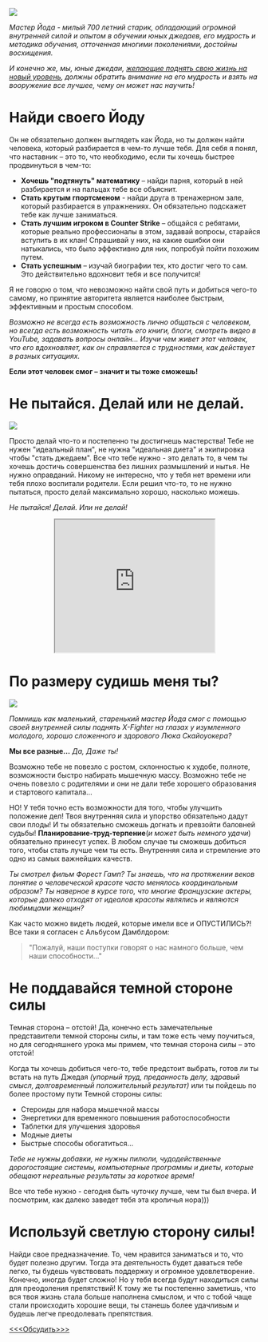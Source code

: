<!--
Title: Советы от мастера Йоды для достижения успеха
PostId: 6341667694796314927
Labels: Записи
Published: true
-->

![](https://cdn.jsdelivr.net/gh/pashkas/levelupblog_2/20230119/01.jpg)

*Мастер Йода - милый 700 летний старик, обладающий огромной внутренней силой и опытом в обучении юных джедаев, его мудрость и методика обучения, отточенная многими поколениями, достойны восхищения.*

*И конечно же, мы, юные джедаи, [желающие поднять свою жизнь на новый уровень](https://life-levelup.blogspot.com/2022/07/blog-post_20.html), должны обратить внимание на его мудрость и взять на вооружение все лучшее, чему он может нас научить!*

<!--more-->

# Найди своего Йоду

Он не обязательно должен выглядеть как Йода, но ты должен найти человека, который разбирается в чем-то лучше тебя. Для себя я понял, что наставник – это то, что необходимо, если ты хочешь быстрее продвинуться в чем-то:

-   **Хочешь "подтянуть" математику** – найди парня, который в ней разбирается и на пальцах тебе все объяснит.
-   **Стать крутым гпортсменом** - найди друга в тренажерном зале, который разбирается в упражнениях. Он обязательно подскажет тебе как лучше заниматься.
-   **Стать лучшим игроком в Counter Strike** – общайся с ребятами, которые реально профессионалы в этом, задавай вопросы, старайся вступить в их клан! Спрашивай у них, на какие ошибки они натыкались, что было эффективно для них, попробуй пойти похожим путем.
-   **Стать успешным** – изучай биографии тех, кто достиг чего то сам. Это действительно вдохновит тебя и все получится!

Я не говорю о том, что невозможно найти свой путь и добиться чего-то самому, но принятие авторитета является наиболее быстрым, эффективным и простым способом.

*Возможно не всегда есть возможность лично общаться с человеком, но всегда есть возможность читать его книги, блоги, смотреть видео в YouTube, задавать вопросы онлайн… Изучи чем живет этот человек, что его вдохновляет, как он справляется с трудностями, как действует в разных ситуациях.*

**Если этот человек смог – значит и ты тоже сможешь!**

# Не пытайся. Делай или не делай.

![](https://cdn.jsdelivr.net/gh/pashkas/levelupblog_2/20230119/02.jpg)

Просто делай что-то и постепенно ты достигнешь мастерства! Тебе не нужен "идеальный план", не нужна "идеальная диета" и экипировка чтобы "стать джедаем". Все что тебе нужно - это делать то, в чем ты хочешь достичь совершенства без лишних размышлений и нытья. Не нужно оправданий. Никому не интересно, что у тебя нет времени или тебя плохо воспитали родители. Если решил что-то, то не нужно пытаться, просто делай максимально хорошо, насколько можешь.

*Не пытайся! Делай. Или не делай!*

<div class="separator" style="clear: both; text-align: center;"><iframe class="BLOG_video_class" allowfullscreen="" youtube-src-id="96suu0xnzPc" width="320" height="266" src="https://www.youtube.com/embed/f9fR1fwUbqE"></iframe></div>

# По размеру судишь меня ты?

![](https://cdn.jsdelivr.net/gh/pashkas/levelupblog_2/20230119/03.jpg)

*Помнишь как маленький, старенький мастер Йода смог с помощью своей внутренней силы поднять X-Fighter на глазах у изумленного молодого, хорошо сложенного и здорового Люка Скайоуокера?*

**Мы все разные…** *Да, Даже ты!*

Возможно тебе не повезло с ростом, склонностью к худобе, полноте, возможности быстро набирать мышечную массу. Возможно тебе не очень повезло с родителями и они не дали тебе хорошего образования и стартового капитала… 

НО! У тебя точно есть возможности для того, чтобы улучшить положение дел!
Твоя внутренняя сила и упорство обязательно дадут свои плоды! И ты обязательно сможешь догнать и превзойти баловней судьбы!  **Планирование-труд-терпение**(*и может быть немного удачи*) обязательно принесут успех. В любом случае ты сможешь добиться того, чтобы стать лучше чем ты есть. Внутренняя сила и стремление это одно из самых важнейших качеств.

*Ты смотрел фильм Форест Гамп? Ты знаешь, что на протяжении веков понятие о человеческой красоте часто менялось координальным образом? Ты наверное в курсе того, что многие Французские актеры, которые далеко отходят от идеалов красоты являлись и являются любимцами женщин?*

Как часто можно видеть людей, которые имели все и ОПУСТИЛИСЬ?! Все таки я согласен с Альбусом Дамблдором:

> "Пожалуй, наши поступки говорят о нас намного больше, чем наши способности…"

# Не поддавайся темной стороне силы

Темная сторона – отстой! Да, конечно есть замечательные представители темной стороны силы, и там тоже есть чему поучиться, но для сегодняшнего урока мы примем, что темная сторона силы – это отстой!

Когда ты хочешь добиться чего-то, тебе предстоит выбрать, готов ли ты встать на путь Джедая *(упорный труд, преданность делу, здравый смысл, долговременный положительный результат)* или ты пойдешь по более простому пути Темной стороны силы:

- Стероиды для набора мышечной массы
- Энергетики для временного повышения работоспособности
- Таблетки для улучшения здоровья
- Модные диеты
- Быстрые способы обогатиться...

*Тебе не нужны добавки, не нужны пилюли, чудодейственные дорогостоящие системы, компьютерные программы и диеты, которые обещают нереальные результаты за короткое время!*

Все что тебе нужно - сегодня быть чуточку лучше, чем ты был вчера. И посмотрим, как далеко заведет тебя эта кроличья нора)))

# Используй светлую сторону силы!

Найди свое предназначение. То, чем нравится заниматься и то, что будет полезно другим. Тогда эта деятельность будет даваться тебе легко, ты будешь чувствовать поддержку и огромное удовлетворение. Конечно, иногда будет сложно! Но у тебя всегда будут находиться силы для преодоления препятствий! К тому же ты постепенно заметишь, что вся твоя жизнь стала больше наполнена смыслом, и что с тобой чаще стали происходить хорошие вещи, ты станешь более удачливым и будешь легче преодолевать препятствия.

[<<<Обсудить>>>](https://t.me/life_levelup/11)

